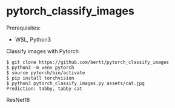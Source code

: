 # pytorch_classify_images

Prerequisites:

- WSL, Python3

Classify images with Pytorch

```
$ git clone https://github.com/bertt/pytorch_classify_images
$ python3 -m venv pytorch  
$ source pytorch/bin/activate   
$ pip install torchvision
$ python3 pytorch_classify_images.py assets/cat.jpg
Prediction: tabby, tabby cat
```

ResNet18
